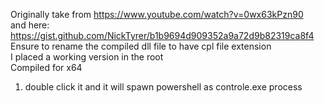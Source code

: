 Originally take from https://www.youtube.com/watch?v=0wx63kPzn90<br />
and here: https://gist.github.com/NickTyrer/b1b9694d909352a9a72d9b82319ca8f4<br />
Ensure to rename the compiled dll file to have cpl file extension<br />
I placed a working version in the root<br />
Compiled for x64<br />

1. double click it and it will spawn powershell as controle.exe process